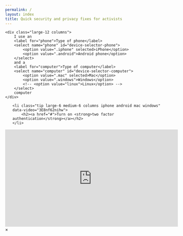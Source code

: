 ```yaml
---
permalink: /
layout: index
title: Quick security and privacy fixes for activists
---
```


<div class="device-selector row">
    
    <div class="large-12 columns">
        I use an
        <label for="phone">Type of phone</label>
        <select name="phone" id="device-selector-phone">
            <option value=".iphone" selected>iPhone</option>
            <option value=".android">Android phone</option>
        </select>
        and a
        <label for="computer">Type of computer</label>
        <select name="computer" id="device-selector-computer">
            <option value=".mac" selected>Mac</option>
            <option value=".windows">Windows</option>
            <!-- <option value="linux">Linux</option> -->
        </select>
        computer
    </div>
    
</div>

<ol class="row tip-container">
    
    <li class="tip large-6 medium-6 columns iphone android mac windows" data-video="3E8nf62nihw">
        <h2><a href="#">Turn on <strong>two factor authentication</strong></a></h2>
    </li>
    
</ol>

<!-- Video Modal -->
<div id="video-modal" class="reveal-modal modal" data-reveal role="dialog">
  <iframe width="560" height="315" src="https://www.youtube.com/embed/3E8nf62nihw?rel=0" frameborder="0" allowfullscreen></iframe>
  <a class="close-reveal-modal" aria-label="Close">&#215;</a>
</div>
